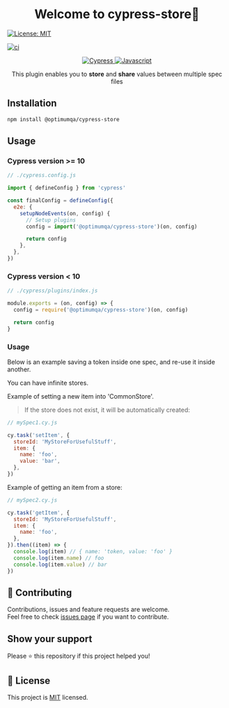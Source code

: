 <h1 align="center">Welcome to cypress-store👋 </h1>
<a href="https://github.com/optimumqa/cypress-store/blob/main/LICENSE">
  <img alt="License: MIT" src="https://img.shields.io/badge/license-MIT-yellow.svg" target="_blank" />
</a>

[![ci](https://github.com/optimumqa/cypress-store/actions/workflows/release.yml/badge.svg?branch=main)](https://github.com/optimumqa/cypress-store/actions/workflows/release.yml)

<div align=center>

  <a href="">
    <img alt="Cypress" src="https://img.shields.io/badge/-cypress-%23E5E5E5?style=for-the-badge&logo=cypress&logoColor=058a5e" target="_blank" />
  </a>
  <a href="">
    <img alt="Javascript" src="https://img.shields.io/badge/javascript-%23323330.svg?style=for-the-badge&logo=javascript&logoColor=%23F7DF1E" target="_blank" />
  </a>

This plugin enables you to <b>store</b> and <b>share</b> values between multiple spec files

</div>

## Installation

```sh
npm install @optimumqa/cypress-store
```

## Usage

### Cypress version >= 10

```js
// ./cypress.config.js

import { defineConfig } from 'cypress'

const finalConfig = defineConfig({
  e2e: {
    setupNodeEvents(on, config) {
      // Setup plugins
      config = import('@optimumqa/cypress-store')(on, config)

      return config
    },
  },
})
```

### Cypress version < 10

```js
// ./cypress/plugins/index.js

module.exports = (on, config) => {
  config = require('@optimumqa/cypress-store')(on, config)

  return config
}
```

### Usage

Below is an example saving a token inside one spec, and re-use it inside another.

You can have infinite stores.

Example of setting a new item into 'CommonStore'.

> If the store does not exist, it will be automatically created:

```js
// mySpec1.cy.js

cy.task('setItem', {
  storeId: 'MyStoreForUsefulStuff',
  item: {
    name: 'foo',
    value: 'bar',
  },
})
```

Example of getting an item from a store:

```js
// mySpec2.cy.js

cy.task('getItem', {
  storeId: 'MyStoreForUsefulStuff',
  item: {
    name: 'foo',
  },
}).then((item) => {
  console.log(item) // { name: 'token, value: 'foo' }
  console.log(item.name) // foo
  console.log(item.value) // bar
})
```

## 🤝 Contributing

Contributions, issues and feature requests are welcome.<br />
Feel free to check [issues page](https://github.com/optimumqa/cypress-store/issues) if you want to contribute.<br />

## Show your support

Please ⭐️ this repository if this project helped you!

## 📝 License

This project is [MIT](https://github.com/optimumqa/cypress-store/blob/main/LICENSE) licensed.
